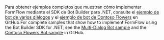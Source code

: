 <span data-ttu-id="e63ef-101">Para obtener ejemplos completos que muestran cómo implementar FormFlow mediante el SDK de Bot Builder para .NET, consulte el <a href="https://github.com/Microsoft/BotBuilder-Samples/tree/master/CSharp/core-MultiDialogs" target="_blank">ejemplo de bot de varios diálogos</a> y el <a href="https://github.com/Microsoft/BotBuilder-Samples/tree/master/CSharp/demo-ContosoFlowers" target="_blank">ejemplo de bot de Contoso Flowers</a> en GitHub.</span><span class="sxs-lookup"><span data-stu-id="e63ef-101">For complete samples that show how to implement FormFlow using the Bot Builder SDK for .NET, see the <a href="https://github.com/Microsoft/BotBuilder-Samples/tree/master/CSharp/core-MultiDialogs" target="_blank">Multi-Dialog Bot sample</a> and the <a href="https://github.com/Microsoft/BotBuilder-Samples/tree/master/CSharp/demo-ContosoFlowers" target="_blank">Contoso Flowers Bot sample</a> in GitHub.</span></span>


